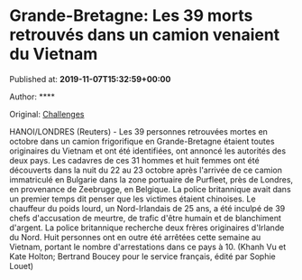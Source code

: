 
# Grande-Bretagne: Les 39 morts retrouvés dans un camion venaient du Vietnam

Published at: **2019-11-07T15:32:59+00:00**

Author: ****

Original: [Challenges](https://www.challenges.fr/monde/grande-bretagne-les-39-morts-retrouves-dans-un-camion-venaient-du-vietnam_683689)

HANOI/LONDRES (Reuters) - Les 39 personnes retrouvées mortes en octobre dans un camion frigorifique en Grande-Bretagne étaient toutes originaires du Vietnam et ont été identifiées, ont annoncé les autorités des deux pays.
Les cadavres de ces 31 hommes et huit femmes ont été découverts dans la nuit du 22 au 23 octobre après l'arrivée de ce camion immatriculé en Bulgarie dans la zone portuaire de Purfleet, près de Londres, en provenance de Zeebrugge, en Belgique.
La police britannique avait dans un premier temps dit penser que les victimes étaient chinoises.
Le chauffeur du poids lourd, un Nord-Irlandais de 25 ans, a été inculpé de 39 chefs d'accusation de meurtre, de trafic d'être humain et de blanchiment d'argent. La police britannique recherche deux frères originaires d'Irlande du Nord.
Huit personnes ont en outre été arrêtées cette semaine au Vietnam, portant le nombre d'arrestations dans ce pays à 10.
(Khanh Vu et Kate Holton; Bertrand Boucey pour le service français, édité par Sophie Louet)
